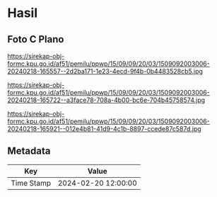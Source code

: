 # Hasil

## Foto C Plano

https://sirekap-obj-formc.kpu.go.id/af51/pemilu/ppwp/15/09/09/20/03/1509092003006-20240218-165557--2d2ba171-1e23-4ecd-9f4b-0b4483528cb5.jpg

https://sirekap-obj-formc.kpu.go.id/af51/pemilu/ppwp/15/09/09/20/03/1509092003006-20240218-165722--a3face78-708a-4b00-bc6e-704b45758574.jpg

https://sirekap-obj-formc.kpu.go.id/af51/pemilu/ppwp/15/09/09/20/03/1509092003006-20240218-165921--012e4b81-41d9-4c1b-8897-ccede87c587d.jpg


## Metadata

| Key        | Value               |
| ---------- | ------------------- |
| Time Stamp | 2024-02-20 12:00:00 |



